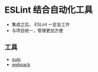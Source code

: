 # ESLint 结合自动化工具

- 集成之后， ESLint 一定会工作
- 与项目统一，管理更加方便

## 工具

- [gulp](./w-001-gulp)
- [webpack](./w-002-webpack)
